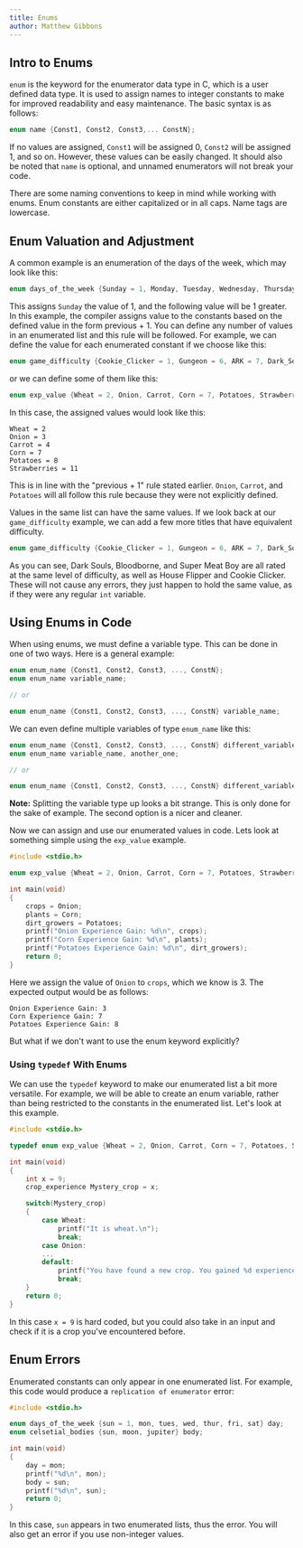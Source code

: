 ```yaml
---
title: Enums
author: Matthew Gibbons
---
```


## Intro to Enums

`enum` is the keyword for the enumerator data type in C, which is a user defined data type. It is used to assign names to integer constants to make for improved readability and easy maintenance. The basic syntax is as follows:

``` c
enum name {Const1, Const2, Const3,... ConstN};
```

If no values are assigned, `Const1` will be assigned 0, `Const2` will be assigned 1, and so on. However, these values can be easily changed. It should also be noted that `name` is optional, and unnamed enumerators will not break your code.

There are some naming conventions to keep in mind while working with enums. Enum constants are either capitalized or in all caps. Name tags are lowercase.

## Enum Valuation and Adjustment

A common example is an enumeration of the days of the week, which may look like this:

``` c
enum days_of_the_week {Sunday = 1, Monday, Tuesday, Wednesday, Thursday, Friday, Saturday};
```

This assigns `Sunday` the value of 1, and the following value will be 1 greater. In this example, the compiler assigns value to the constants based on the defined value in the form previous + 1. You can define any number of values in an enumerated list and this rule will be followed. For example, we can define the value for each enumerated constant if we choose like this:

``` c
enum game_difficulty {Cookie_Clicker = 1, Gungeon = 6, ARK = 7, Dark_Souls = 10};
```

or we can define some of them like this:

``` c
enum exp_value {Wheat = 2, Onion, Carrot, Corn = 7, Potatoes, Strawberries = 11};
```

In this case, the assigned values would look like this:

```
Wheat = 2
Onion = 3
Carrot = 4
Corn = 7
Potatoes = 8
Strawberries = 11
```

This is in line with the "previous + 1" rule stated earlier. `Onion`, `Carrot`, and `Potatoes` will all follow this rule because they were not explicitly defined.

Values in the same list can have the same values. If we look back at our `game_difficulty` example, we can add a few more titles that have equivalent difficulty.

``` c
enum game_difficulty {Cookie_Clicker = 1, Gungeon = 6, ARK = 7, Dark_Souls = 10, Super_Meat_Boy = 10, House_Flipper = 1, Bloodborne = 10};
```

As you can see, Dark Souls, Bloodborne, and Super Meat Boy are all rated at the same level of difficulty, as well as House Flipper and Cookie Clicker. These will not cause any errors, they just happen to hold the same value, as if they were any regular `int` variable.

## Using Enums in Code

When using enums, we must define a variable type. This can be done in one of two ways. Here is a general example:

```c
enum enum_name {Const1, Const2, Const3, ..., ConstN};
enum enum_name variable_name;

// or

enum enum_name {Const1, Const2, Const3, ..., ConstN} variable_name;
```

We can even define multiple variables of type `enum_name` like this:

```c
enum enum_name {Const1, Const2, Const3, ..., ConstN} different_variable_name;
enum enum_name variable_name, another_one;

// or

enum enum_name {Const1, Const2, Const3, ..., ConstN} different_variable_name, variable_name, another_one;
```

**Note:** Splitting the variable type up looks a bit strange. This is only done for the sake of example. The second option is a nicer and cleaner.


Now we can assign and use our enumerated values in code. Lets look at something simple using the `exp_value` example.

``` c
#include <stdio.h>

enum exp_value {Wheat = 2, Onion, Carrot, Corn = 7, Potatoes, Strawberries = 11} crops, plants, dirt_growers;

int main(void)
{
	crops = Onion;
	plants = Corn;
	dirt_growers = Potatoes;
	printf("Onion Experience Gain: %d\n", crops);
	printf("Corn Experience Gain: %d\n", plants);
	printf("Potatoes Experience Gain: %d\n", dirt_growers);
	return 0;
}
```

Here we assign the value of `Onion` to `crops`, which we know is 3. The expected output would be as follows:

```
Onion Experience Gain: 3
Corn Experience Gain: 7
Potatoes Experience Gain: 8
```

But what if we don't want to use the enum keyword explicitly?

### Using `typedef` With Enums

We can use the `typedef` keyword to make our enumerated list a bit more versatile. For example, we will be able to create an enum variable, rather than being restricted to the constants in the enumerated list. Let's look at this example.

``` c
#include <stdio.h>

typedef enum exp_value {Wheat = 2, Onion, Carrot, Corn = 7, Potatoes, Strawberries = 11} crop_experience;

int main(void)
{
	int x = 9;
	crop_experience Mystery_crop = x;

	switch(Mystery_crop)
	{
		case Wheat:
			printf("It is wheat.\n");
			break;
		case Onion:
		...
		default:
			printf("You have found a new crop. You gained %d experience.\n", Mystery_crop);
			break;
	}
	return 0;
}
```

In this case `x = 9` is hard coded, but you could also take in an input and check if it is a crop you've encountered before.

## Enum Errors

Enumerated constants can only appear in one enumerated list. For example, this code would produce a `replication of enumerator` error:

``` c
#include <stdio.h>

enum days_of_the_week {sun = 1, mon, tues, wed, thur, fri, sat} day;
enum celsetial_bodies {sun, moon, jupiter} body;

int main(void)
{
	day = mon;
	printf("%d\n", mon);
	body = sun;
	printf("%d\n", sun);
	return 0;
}
```

In this case, `sun` appears in two enumerated lists, thus the error. You will also get an error if you use non-integer values.